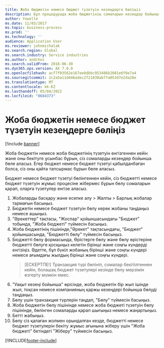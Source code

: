 ```yaml
---
title: Жоба бюджетін немесе бюджет түзетуін кезеңдерге бөліңіз
description: Бұл процедурада жоба бюджетінің сомаларын кезеңдер бойынша бөлу жолы көрсетіледі.
author: Yowelle
ms.date: 11/03/2017
ms.topic: business-process
ms.prod: ''
ms.technology: ''
audience: Application User
ms.reviewer: johnmichalak
ms.search.region: Global
ms.search.industry: Service industries
ms.author: andchoi
ms.search.validFrom: 2016-06-30
ms.dyn365.ops.version: AX 7.0.0
ms.openlocfilehash: acf7f03562e167ee8dbbc953486b2081e6f0e7a4
ms.sourcegitcommit: 2c2a5a11d446adec2f21030ab77a053d7e2da28e
ms.translationtype: MT
ms.contentlocale: kk-KZ
ms.lasthandoff: 05/04/2022
ms.locfileid: "8684373"
---
```

# <a name="allocate-a-project-budget-or-budget-revision-across-periods"></a>Жоба бюджетін немесе бюджет түзетуін кезеңдерге бөліңіз

[!include [banner](../../includes/banner.md)]

Жоба бюджетін немесе жоба бюджетінің түзетуін енгізгеннен кейін және оны бекітуге ұсынбас бұрын, сіз сомаларды кезеңдер бойынша бөле аласыз. Егер бюджет немесе бюджет түзетуі қабылданбаған болса, сіз оны қайта тапсырмас бұрын бөле аласыз. 

Бюджет немесе бюджет түзетуі бөлінгеннен кейін, сіз бюджетті немесе бюджет түзетуін жұмыс процесіне жібермес бұрын бөлу сомаларын қарап, оларға түзетулер енгізе аласыз. 

1. Жобаларды басқару және есепке алу > Жалпы > Барлық жобалар тармағын басыңыз. 
2. Бюджетін немесе бюджет түзетуін бөлу керек жобаны таңдаңыз немесе ашыңыз. 
3. "Әрекеттер" тақтасы, "Жоспар" қойыншасындағы "Бюджет" тобында, "Жоба бюджеті" түймесін басыңыз. 
4. Жоба бюджетінің пішінінде,"Әрекет" тақтасындағы, "Бюджет" қойыншасында, "Бюджетті бөлу" түймесін басыңыз. 
5. Бюджетті бөлу формасында, Өрістерге бөлу және бөлу өрістеріне бюджетті бөлуге қосқыңыз келетін бірінші және соңғы күндерді енгізіңіз. Әдетте, бұл бүкіл жобаның бірінші және соңғы күндері немесе ағымдағы жылдың бірінші және соңғы күндері.  
   > [ЕСКЕРТПЕ!] Транзакция түрі бөлініп, сомалар бекітілгеннен кейін, болашақ бюджет түзетулері кезінде бөлу мерзімін өзгерту мүмкін емес. 
6. "Уақыт кезеңі бойынша" өрісінде, жоба бюджетін бір жыл ішінде жыл, тоқсан немесе компанияның қаржы кезеңдері бойынша бөлуді таңдаңыз.
7. Бөлу үшін транзакция түрлерін таңдап, "Бөлу" түймесін басыңыз. 
8. Жоба бюджетін бөлу пішінінде немесе жоба бюджеті түзетуін бөлу пішінінде, бөлінген сомаларды қарап шығыңыз немесе жаңартыңыз. 
9. Бетті жабыңыз.
10. Бөлу сіз қалаған жолмен орындалған кезде, бюджетті немесе бюджет түзетулерін бекіту жұмыс ағынына жіберу үшін "Жоба бюджеті" бетіндегі "Жіберу" түймесін басыңыз.  




[!INCLUDE[footer-include](../../includes/footer-banner.md)]